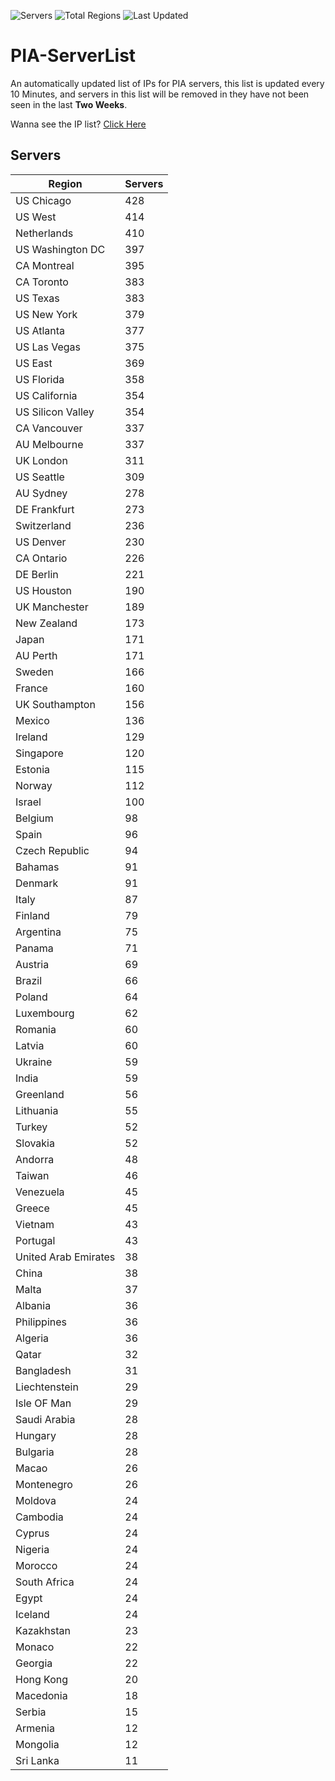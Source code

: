 ![Servers](https://img.shields.io/badge/Servers-12,813-darkgreen)
![Total Regions](https://img.shields.io/badge/Total_Regions-97-darkgreen)
![Last Updated](https://img.shields.io/badge/Last_Updated-December_16_2024_15:01_EST-darkgreen)

# PIA-ServerList
An automatically updated list of IPs for PIA servers, this list is updated every 10 Minutes, and servers in this list will be removed in they have not been seen in the last **Two Weeks**.

Wanna see the IP list? [Click Here](./servers.json)

## Servers
| Region               | Servers |
|----------------------|---------|
| US Chicago | 428 |
| US West | 414 |
| Netherlands | 410 |
| US Washington DC | 397 |
| CA Montreal | 395 |
| CA Toronto | 383 |
| US Texas | 383 |
| US New York | 379 |
| US Atlanta | 377 |
| US Las Vegas | 375 |
| US East | 369 |
| US Florida | 358 |
| US California | 354 |
| US Silicon Valley | 354 |
| CA Vancouver | 337 |
| AU Melbourne | 337 |
| UK London | 311 |
| US Seattle | 309 |
| AU Sydney | 278 |
| DE Frankfurt | 273 |
| Switzerland | 236 |
| US Denver | 230 |
| CA Ontario | 226 |
| DE Berlin | 221 |
| US Houston | 190 |
| UK Manchester | 189 |
| New Zealand | 173 |
| Japan | 171 |
| AU Perth | 171 |
| Sweden | 166 |
| France | 160 |
| UK Southampton | 156 |
| Mexico | 136 |
| Ireland | 129 |
| Singapore | 120 |
| Estonia | 115 |
| Norway | 112 |
| Israel | 100 |
| Belgium | 98 |
| Spain | 96 |
| Czech Republic | 94 |
| Bahamas | 91 |
| Denmark | 91 |
| Italy | 87 |
| Finland | 79 |
| Argentina | 75 |
| Panama | 71 |
| Austria | 69 |
| Brazil | 66 |
| Poland | 64 |
| Luxembourg | 62 |
| Romania | 60 |
| Latvia | 60 |
| Ukraine | 59 |
| India | 59 |
| Greenland | 56 |
| Lithuania | 55 |
| Turkey | 52 |
| Slovakia | 52 |
| Andorra | 48 |
| Taiwan | 46 |
| Venezuela | 45 |
| Greece | 45 |
| Vietnam | 43 |
| Portugal | 43 |
| United Arab Emirates | 38 |
| China | 38 |
| Malta | 37 |
| Albania | 36 |
| Philippines | 36 |
| Algeria | 36 |
| Qatar | 32 |
| Bangladesh | 31 |
| Liechtenstein | 29 |
| Isle OF Man | 29 |
| Saudi Arabia | 28 |
| Hungary | 28 |
| Bulgaria | 28 |
| Macao | 26 |
| Montenegro | 26 |
| Moldova | 24 |
| Cambodia | 24 |
| Cyprus | 24 |
| Nigeria | 24 |
| Morocco | 24 |
| South Africa | 24 |
| Egypt | 24 |
| Iceland | 24 |
| Kazakhstan | 23 |
| Monaco | 22 |
| Georgia | 22 |
| Hong Kong | 20 |
| Macedonia | 18 |
| Serbia | 15 |
| Armenia | 12 |
| Mongolia | 12 |
| Sri Lanka | 11 |